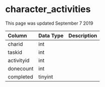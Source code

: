 # character\_activities

This page was updated September 7 2019

| Column | Data Type | Description |
| :--- | :--- | :--- |
| charid | int |  |
| taskid | int |  |
| activityid | int |  |
| donecount | int |  |
| completed | tinyint |  |

